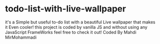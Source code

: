 # todo-list-with-live-wallpaper
it's a Simple but useful to-do list with a beautiful Live wallpaper that makes it Even cooler!
this project is coded by vanilla JS and without using any JavaScript FrameWorks
feel free to check it out!
Coded By Mahdi MirMohammadi
